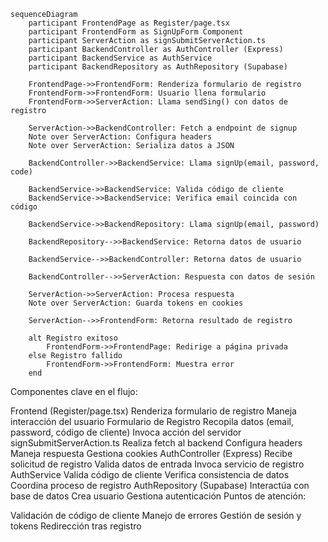 ```mermaid
sequenceDiagram
    participant FrontendPage as Register/page.tsx
    participant FrontendForm as SignUpForm Component
    participant ServerAction as signSubmitServerAction.ts
    participant BackendController as AuthController (Express)
    participant BackendService as AuthService
    participant BackendRepository as AuthRepository (Supabase)

    FrontendPage->>FrontendForm: Renderiza formulario de registro
    FrontendForm->>FrontendForm: Usuario llena formulario
    FrontendForm->>ServerAction: Llama sendSing() con datos de registro

    ServerAction->>BackendController: Fetch a endpoint de signup
    Note over ServerAction: Configura headers
    Note over ServerAction: Serializa datos a JSON

    BackendController->>BackendService: Llama signUp(email, password, code)

    BackendService->>BackendService: Valida código de cliente
    BackendService->>BackendService: Verifica email coincida con código

    BackendService->>BackendRepository: Llama signUp(email, password)

    BackendRepository-->>BackendService: Retorna datos de usuario

    BackendService-->>BackendController: Retorna datos de usuario

    BackendController-->>ServerAction: Respuesta con datos de sesión

    ServerAction->>ServerAction: Procesa respuesta
    Note over ServerAction: Guarda tokens en cookies

    ServerAction-->>FrontendForm: Retorna resultado de registro

    alt Registro exitoso
        FrontendForm->>FrontendPage: Redirige a página privada
    else Registro fallido
        FrontendForm->>FrontendForm: Muestra error
    end
```

Componentes clave en el flujo:

Frontend (Register/page.tsx)
Renderiza formulario de registro
Maneja interacción del usuario
Formulario de Registro
Recopila datos (email, password, código de cliente)
Invoca acción del servidor
signSubmitServerAction.ts
Realiza fetch al backend
Configura headers
Maneja respuesta
Gestiona cookies
AuthController (Express)
Recibe solicitud de registro
Valida datos de entrada
Invoca servicio de registro
AuthService
Valida código de cliente
Verifica consistencia de datos
Coordina proceso de registro
AuthRepository (Supabase)
Interactúa con base de datos
Crea usuario
Gestiona autenticación
Puntos de atención:

Validación de código de cliente
Manejo de errores
Gestión de sesión y tokens
Redirección tras registro
